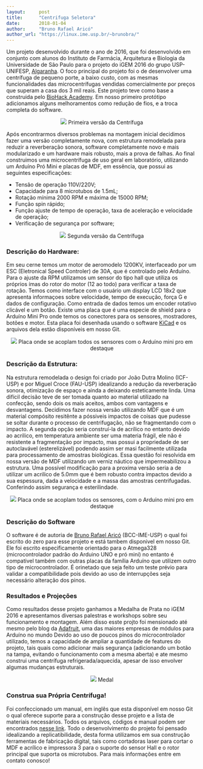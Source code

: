 ```yaml
---
layout:     post
title:      "Centrifuga Seletora"
date:       2018-01-04
author:     "Bruno Rafael Aricó"
author_url: "https://linux.ime.usp.br/~brunobra/"
---
```


Um projeto desenvolvido durante o ano de 2016, que foi desenvolvido em conjunto com alunos do Instituto de Farmácia, Arquitetura e Biologia da Universidade de São Paulo para o projeto do iGEM 2016 do grupo USP-UNIFESP, [Algaranha][igem2016].
O foco principal do projeto foi o de desenvolver uma centrífuga de pequeno porte, a baixo custo, com as mesmas funcionalidades das microcentrífugas vendidas comercialmente por preços que superam a casa dos 3 mil reais.
Este projeto teve como base a construida pelo [BioHack Academy][biohackacademy]. 
Em nosso primeiro protótipo adicionamos alguns melhoramentos como redução de fios, e a troca completa do software. 

<p style="text-align: center;">
    <img src="{{ site.baseurl }}/post_img/centrifuga/centrifuge_old.jpg" style="margin: 0 auto; max-height: 390px;" />
Primeira versão da Centrífuga
</p>

Após encontrarmos diversos problemas na montagem inicial decidimos fazer uma versão completamente nova, com estrutura remodelada para reduzir a reverberação sonora, software completamente novo e mais modularizado e um hardware mais robusto, mais a prova de falhas.
Ao final construimos uma microcentrífuga de uso geral em laboratório, utilizando um Arduíno Pró Mini e placas de MDF, em essência, que possui as seguintes especificações:

- Tensão de operação 110V/220V;
- Capacidade para 8 microtubos de 1.5mL;
- Rotação mínima 2000 RPM e máxima de 15000 RPM;
- Função spin rápido;
- Função ajuste de tempo de operação, taxa de aceleração e velocidade de operação;
- Verificação de segurança por software;

<p style="text-align: center;">
    <img src="{{ site.baseurl }}/post_img/centrifuga/centrifuge_2.jpg" style="margin: 0 auto; max-height: 390px;" />
Segunda versão da Centrífuga
</p>

### Descrição do Hardware:
Em seu cerne temos um motor de aeromodelo 1200KV, interfaceado por um ESC (Eletronical Speed Controler) de 30A, que é controlado pelo Arduíno. Para o ajuste da RPM utilizamos um sensor do tipo hall que utiliza os próprios ímas do rotor do motor (12 ao todo) para verificar a taxa de rotação. Temos como interface com o usuário um display LCD 18x2 que apresenta informaçoes sobre velocidade, tempo de execução, força G e dados de configuração. Como entrada de dados temos um encoder rotativo clicável e um botão.
Existe uma placa que é uma especie de shield para o Arduíno Mini Pro onde temos os conectores para os sensores, mostradores, botões e motor. Esta placa foi desenhada usando o software [KiCad][kicad] e os arquivos dela estão disponíveis em nosso Git.

<p style="text-align: center;">
    <img src="{{ site.baseurl }}/post_img/centrifuga/placa.jpg" style="margin: 0 auto; max-height: 390px;" />
Placa onde se acoplam todos os sensores com o Arduíno mini pro em destaque
</p>

### Descrição da Estrutura:
Na estrutura remodelada o design foi criado por João Dutra Molino (ICF-USP) e por Miguel Croce (FAU-USP) idealizando a redução da reverberação sonora, otimização de espaço e ainda a deixando esteticamente linda. 
Uma difícil decisão teve de ser tomada quanto ao material utilizado na confecção, sendo dois os mais aceitos, ambos com vantagens e desvantagens. Decidimos fazer nossa versão utilizando MDF que é um material compósito resitênte a póssiveis impactos de coisas que pudesse se soltar durante o processo de centrifugação, não se fragmentando com o impacto. A segunda opção seria construí-la de acrílico no entanto devido ao acrilico, em temperatura ambiente ser uma materia frágil, ele não é resistente a fragmentação por impacto, mas possui a propriedade de ser autoclavável (esterelizável) podendo assim ser masi facilmente utilizada para processamento de amostras biológicas. Essa questão foi resolvida em nossa versão de MDF utilizando um verniz náutico que impermeabilizou a estrutura. 
Uma possível modificação para a proxima versão seria a de utilizar um acrilico de 5.0mm que é bem robusto contra impactos devido a sua espessura, dada a velocidade e a massa das amostras centrifugadas. Conferindo assim segurança e esterilindade.

<p style="text-align: center;">
    <img src="{{ site.baseurl }}/post_img/centrifuga/struct.jpg" style="margin: 0 auto; max-height: 390px;" />
Placa onde se acoplam todos os sensores, com o Arduíno mini pro em destaque
</p>

### Descrição do Software
O software é de autoria de [Bruno Rafael Aricó][pessoal] (BCC-IME-USP) o qual foi escrito do zero para esse projeto e está tambem disponivel em nosso Git.
Ele foi escrito especificamente orientado para o Atmega328 (microcontrolador padrão do Arduino UNO e pró mini) no entanto é compativel também com outras placas da família Arduíno que utilizem outro tipo de microcontrolador. É orinetado que seja feito um teste prévio para validar a compatibilidade pois devido ao uso de interrupções seja necessário alteração dos pinos.

### Resultados e Projeções
Como resultados desse projeto ganhamos a Medalha de Prata no iGEM 2016 e apresentamos diversas palestras e workshops sobre seu funcionamento e montagem.
Além disso esste projto foi mensionado até mesmo pelo blog da [Adafruit][adafruit], uma das maiores empresas de módulos para Arduíno no mundo
Devido ao uso de poucos pinos do microcontrolador utilizado, temos a capacidade de ampliar a quantidade de features do projeto, tais quais como adicionar mais segurança (adicionando um botão na tampa, evitando o funcionamento com a mesma aberta) e ate mesmo construi uma centrífuga refrigerada/aquecida, apesar de isso envolver algumas mudanças estruturais.

<p style="text-align: center;">
    <img src="{{ site.baseurl }}/post_img/centrifuga/medal.png" style="margin: 0 auto; max-height: 390px;" />
Medal
</p>

### Construa sua Própria Centrífuga!
Foi confeccionado um manual, em inglês que esta disponível em nosso Git o qual oferece suporte para a construção desse projeto e a lista de materiais necessários. Todos os arquivos, códigos e manual podem ser encontrados [nesse link][Git].
Todo o desenvolvimento do projeto foi pensado idealizando a replicatibilidade, desta forma utilizamos em sua construção ferramentas de fabricação digital, tais como cortadoras laser para cortar o MDF e acrílico e impressora 3 para o suporte do sensor Hall e o rotor principal que suporta os microtubos.
Para mais informações entre em contato conosco!
 
[biohackacademy]: <http://biohackacademy.github.io/biofactory/class/5-centrifuge/>
[kicad]: <http://kicad-pcb.org/>
[igem2016]: <http://2016.igem.org/Team:USP_UNIFESP-Brazil>
[pessoal]: <https://linux.ime.usp.br/~brunobra/>
[adafruit]: <https://blog.adafruit.com/2017/04/10/the-seletora-build-your-own-harry-potter-themed-centrifuge/>
[Git]: <https://github.com/Brunoarico/centrifuge>
